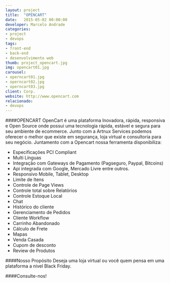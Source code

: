 ```yaml
---
layout: project
title:  "OPENCART"
date:   2015-05-02 00:00:00
developer: Marcelo Andrade
categories:
- project
- devops
tags:
- front-end
- back-end
- desenvolvimento web
thumb: project_opencart.jpg
img: opencart01.jpg
carousel:
- operncart01.jpg
- operncart02.jpg
- operncart03.jpg
client: Corp.
website: http://www.opencart.com
relacionado:
- devops
---
```

####OPENCART
OpenCart é uma plataforma Inovadora, rápida, responsiva  e Open Source onde possui uma tecnologia rápida, estável e segura para seu ambiente de ecommerce.
Junto com a Artnux Services podemos oferecer o melhor que existe em segurança, loja virtual e consultoria para seu negócio.
Juntamento com a Opencart nossa ferramenta disponibiliza:

- Especificações PCI Compliant
- Multi Línguas
- Integração com Gateways de Pagamento (Pagseguro, Paypal, Bitcoins)
- Api integrada com Google, Mercado Livre entre outros.
- Responsivo Mobile, Tablet, Desktop
- Limite de Itens
- Controle de Page Views
- Controle total sobre Relatórios
- Controle Estoque Local
- Chat
- Histórico do cliente
- Gerenciamento de Pedidos
- Cliente Workflow
- Carrinho Abandonado
- Cálculo de Frete
- Mapas
- Venda Casada
- Cupom de desconto
- Review de Produtos

####Nosso Propósito
Deseja uma loja virtual ou você quem pensa em uma plataforma a nivel Black Friday.

####Consulte-nos!
